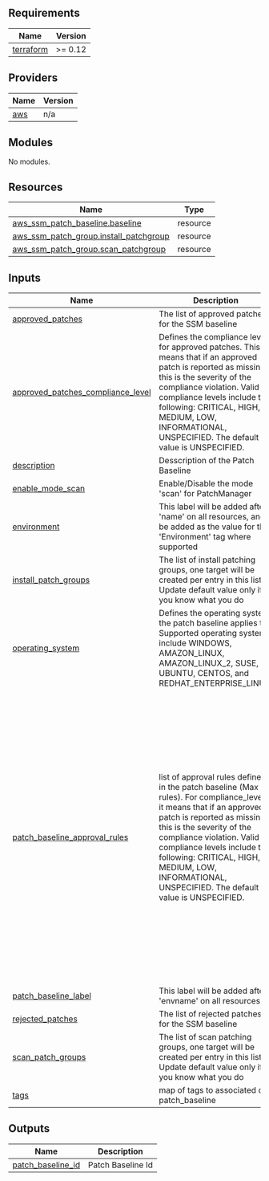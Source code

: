 ## Requirements

| Name | Version |
|------|---------|
| <a name="requirement_terraform"></a> [terraform](#requirement\_terraform) | >= 0.12 |

## Providers

| Name | Version |
|------|---------|
| <a name="provider_aws"></a> [aws](#provider\_aws) | n/a |

## Modules

No modules.

## Resources

| Name | Type |
|------|------|
| [aws_ssm_patch_baseline.baseline](https://registry.terraform.io/providers/hashicorp/aws/latest/docs/resources/ssm_patch_baseline) | resource |
| [aws_ssm_patch_group.install_patchgroup](https://registry.terraform.io/providers/hashicorp/aws/latest/docs/resources/ssm_patch_group) | resource |
| [aws_ssm_patch_group.scan_patchgroup](https://registry.terraform.io/providers/hashicorp/aws/latest/docs/resources/ssm_patch_group) | resource |

## Inputs

| Name | Description | Type | Default | Required |
|------|-------------|------|---------|:--------:|
| <a name="input_approved_patches"></a> [approved\_patches](#input\_approved\_patches) | The list of approved patches for the SSM baseline | `list(string)` | `[]` | no |
| <a name="input_approved_patches_compliance_level"></a> [approved\_patches\_compliance\_level](#input\_approved\_patches\_compliance\_level) | Defines the compliance level for approved patches. This means that if an approved patch is reported as missing, this is the severity of the compliance violation. Valid compliance levels include the following: CRITICAL, HIGH, MEDIUM, LOW, INFORMATIONAL, UNSPECIFIED. The default value is UNSPECIFIED. | `string` | `"UNSPECIFIED"` | no |
| <a name="input_description"></a> [description](#input\_description) | Desscription of the Patch Baseline | `string` | n/a | yes |
| <a name="input_enable_mode_scan"></a> [enable\_mode\_scan](#input\_enable\_mode\_scan) | Enable/Disable the mode 'scan' for PatchManager | `bool` | `false` | no |
| <a name="input_environment"></a> [environment](#input\_environment) | This label will be added after 'name' on all resources, and be added as the value for the 'Environment' tag where supported | `string` | n/a | yes |
| <a name="input_install_patch_groups"></a> [install\_patch\_groups](#input\_install\_patch\_groups) | The list of install patching groups, one target will be created per entry in this list. Update default value only if you know what you do | `list(string)` | <pre>[<br>  "TOPATCH"<br>]</pre> | no |
| <a name="input_operating_system"></a> [operating\_system](#input\_operating\_system) | Defines the operating system the patch baseline applies to. Supported operating systems include WINDOWS, AMAZON\_LINUX, AMAZON\_LINUX\_2, SUSE, UBUNTU, CENTOS, and REDHAT\_ENTERPRISE\_LINUX. | `string` | n/a | yes |
| <a name="input_patch_baseline_approval_rules"></a> [patch\_baseline\_approval\_rules](#input\_patch\_baseline\_approval\_rules) | list of approval rules defined in the patch baseline (Max 10 rules). For compliance\_level, it means that if an approved patch is reported as missing, this is the severity of the compliance violation. Valid compliance levels include the following: CRITICAL, HIGH, MEDIUM, LOW, INFORMATIONAL, UNSPECIFIED. The default value is UNSPECIFIED. | <pre>list(object({<br>    approve_after_days : number<br>    compliance_level : string<br>    enable_non_security : bool<br>    patch_baseline_filters : list(object({<br>      name : string<br>      values : list(string)<br>    }))<br>  }))</pre> | <pre>[<br>  {<br>    "approve_after_days": 7,<br>    "compliance_level": "UNSPECIFIED",<br>    "enable_non_security": false,<br>    "patch_baseline_filters": [<br>      {<br>        "name": "PRODUCT",<br>        "values": [<br>          "WindowsServer2016",<br>          "WindowsServer2012R2"<br>        ]<br>      },<br>      {<br>        "name": "CLASSIFICATION",<br>        "values": [<br>          "CriticalUpdates",<br>          "SecurityUpdates"<br>        ]<br>      },<br>      {<br>        "name": "MSRC_SEVERITY",<br>        "values": [<br>          "Critical",<br>          "Important"<br>        ]<br>      }<br>    ]<br>  }<br>]</pre> | no |
| <a name="input_patch_baseline_label"></a> [patch\_baseline\_label](#input\_patch\_baseline\_label) | This label will be added after 'envname' on all resources | `string` | `"ssmpbl"` | no |
| <a name="input_rejected_patches"></a> [rejected\_patches](#input\_rejected\_patches) | The list of rejected patches for the SSM baseline | `list(string)` | `[]` | no |
| <a name="input_scan_patch_groups"></a> [scan\_patch\_groups](#input\_scan\_patch\_groups) | The list of scan patching groups, one target will be created per entry in this list. Update default value only if you know what you do | `list(string)` | <pre>[<br>  "TOSCAN"<br>]</pre> | no |
| <a name="input_tags"></a> [tags](#input\_tags) | map of tags to associated on patch\_baseline | `map(string)` | `{}` | no |

## Outputs

| Name | Description |
|------|-------------|
| <a name="output_patch_baseline_id"></a> [patch\_baseline\_id](#output\_patch\_baseline\_id) | Patch Baseline Id |
